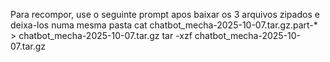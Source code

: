 Para recompor, use o seguinte prompt apos baixar os 3 arquivos zipados e deixa-los numa mesma pasta
cat chatbot_mecha-2025-10-07.tar.gz.part-* > chatbot_mecha-2025-10-07.tar.gz
tar -xzf chatbot_mecha-2025-10-07.tar.gz
